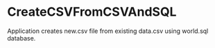 # CreateCSVFromCSVAndSQL

Application creates new.csv file from existing data.csv using world.sql database.

